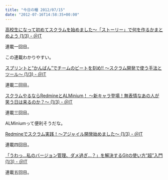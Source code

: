 ```yaml
---
title: "今日の糧 2012/07/15"
date: "2012-07-16T14:58:35+00:00"
---
```


  [高校生になって初めてスクラムを始めました～「ストーリー」で何を作るかまとめよう (1/3) - ＠IT](http://www.atmarkit.co.jp/fjava/rensai4/scrum01/01.html)

連載一回目。

この連載わかりやすい。

  [スプリントと“かんばん”でチームのビートを刻め!! ～スクラム開発で使う手法とツール～ (1/3) - ＠IT](http://www.atmarkit.co.jp/fjava/rensai4/scrum02/01.html)

連載二回目。

  [スクラムやるならRedmineとALMinium！ ～新キャラ登場！無表情なあの人が笑う日は来るのか？～ (1/3) - ＠IT](http://www.atmarkit.co.jp/fjava/rensai4/scrum03/01.html)

連載三回目。

ALMiniumって便利そうだな。

  [Redmineでスクラム実践！～アジャイル開発始めました～ (1/3) - ＠IT](http://www.atmarkit.co.jp/fjava/rensai4/scrum04/01.html)

連載四回目。

  [「うわっ…私のバージョン管理、ダメ過ぎ…？」を解決するGitの使い方“超”入門 (1/3) - ＠IT](http://www.atmarkit.co.jp/fjava/rensai4/scrum05/01.html)

連載五回目。


